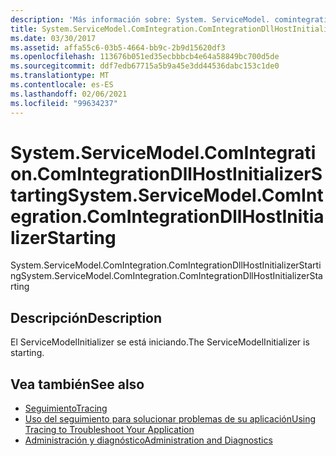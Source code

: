 ```yaml
---
description: 'Más información sobre: System. ServiceModel. comintegration. ComIntegrationDllHostInitializerStarting'
title: System.ServiceModel.ComIntegration.ComIntegrationDllHostInitializerStarting
ms.date: 03/30/2017
ms.assetid: affa55c6-03b5-4664-bb9c-2b9d15620df3
ms.openlocfilehash: 113676b051ed35ecbbbcb4e64a58849bc700d5de
ms.sourcegitcommit: ddf7edb67715a5b9a45e3dd44536dabc153c1de0
ms.translationtype: MT
ms.contentlocale: es-ES
ms.lasthandoff: 02/06/2021
ms.locfileid: "99634237"
---
```

# <a name="systemservicemodelcomintegrationcomintegrationdllhostinitializerstarting"></a><span data-ttu-id="50ad9-103">System.ServiceModel.ComIntegration.ComIntegrationDllHostInitializerStarting</span><span class="sxs-lookup"><span data-stu-id="50ad9-103">System.ServiceModel.ComIntegration.ComIntegrationDllHostInitializerStarting</span></span>

<span data-ttu-id="50ad9-104">System.ServiceModel.ComIntegration.ComIntegrationDllHostInitializerStarting</span><span class="sxs-lookup"><span data-stu-id="50ad9-104">System.ServiceModel.ComIntegration.ComIntegrationDllHostInitializerStarting</span></span>  
  
## <a name="description"></a><span data-ttu-id="50ad9-105">Descripción</span><span class="sxs-lookup"><span data-stu-id="50ad9-105">Description</span></span>  

 <span data-ttu-id="50ad9-106">El ServiceModelInitializer se está iniciando.</span><span class="sxs-lookup"><span data-stu-id="50ad9-106">The ServiceModelInitializer is starting.</span></span>  
  
## <a name="see-also"></a><span data-ttu-id="50ad9-107">Vea también</span><span class="sxs-lookup"><span data-stu-id="50ad9-107">See also</span></span>

- [<span data-ttu-id="50ad9-108">Seguimiento</span><span class="sxs-lookup"><span data-stu-id="50ad9-108">Tracing</span></span>](index.md)
- [<span data-ttu-id="50ad9-109">Uso del seguimiento para solucionar problemas de su aplicación</span><span class="sxs-lookup"><span data-stu-id="50ad9-109">Using Tracing to Troubleshoot Your Application</span></span>](using-tracing-to-troubleshoot-your-application.md)
- [<span data-ttu-id="50ad9-110">Administración y diagnóstico</span><span class="sxs-lookup"><span data-stu-id="50ad9-110">Administration and Diagnostics</span></span>](../index.md)
